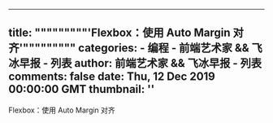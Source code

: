 
---
title: """""""""'Flexbox：使用 Auto Margin 对齐'"""""""""
categories: 
    - 编程
    - 前端艺术家 && 飞冰早报 - 列表
author: 前端艺术家 && 飞冰早报 - 列表
comments: false
date: Thu, 12 Dec 2019 00:00:00 GMT
thumbnail: ''
---

<div>   
Flexbox：使用 Auto Margin 对齐  
</div>
            